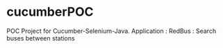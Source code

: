 # cucumberPOC
POC Project for Cucumber-Selenium-Java.
Application : RedBus : Search buses between stations
